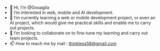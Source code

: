 - 👋 Hi, I’m @Gouagila
- 👀 I’m interested in web, mobile and AI development. 
- 🌱 I’m currently learning a web or mobile development project, or even an AI project, which would give me practical skills and enable me to carry out projects.
- 💞️ I’m looking to collaborate on to fine-tune my learning and carry out team projects.
- 📫 How to reach me by mail : thinkless58@gmail.com

